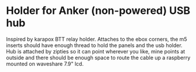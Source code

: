 # Holder for Anker (non-powered) USB hub
Inspired by karapox BTT relay holder. Attaches to the ebox corners, the m5 inserts should have enough thread to hold the panels and the usb holder. Hub is attached by zipties so it can point wherever you like, mine points at outside and there should be enough space to route the cable up a raspberry mounted on waveshare 7.9" lcd.

